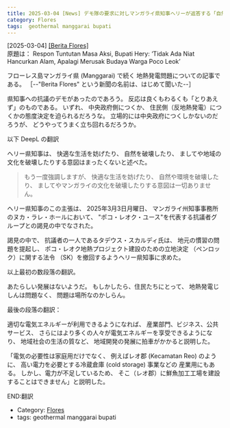 ```yaml
---
title: 2025-03-04 [News] デモ隊の要求に対しマンガライ県知事ヘリーが返答する「自然を破壊する意図はなく、ましてやポチョ・レオク住民の文化を破壊するつもりもない」と ---フローレス島の西の端、マンガライ県での地熱発電問題についての記事である；ローカルレベルの政府は今のところどっちつかず
category: Flores
tags:  geothermal manggarai bupati
---
```


[2025-03-04] [[Berita Flores]](https://beritaflores.com/2025/03/04/respon-tuntutan-masa-aksi-bupati-hery-tidak-ada-niat-hancurkan-alam-apalagi-merusak-budaya-warga-poco-leok/)  
 原題は：
Respon Tuntutan Masa Aksi, Bupati Hery: ‘Tidak Ada Niat  Hancurkan Alam, Apalagi Merusak Budaya Warga Poco Leok’

 フローレス島マンガライ県 (Manggarai) で続く
地熱発電問題についての記事である。
［--"Berita Flores" という新聞の名前は、はじめて聞いた--］

 県知事への抗議のデモがあったのであろう。
反応は良くもわるくも「とりあえず」のものである。
いずれ、
中央政府側につくか、
住民側（反地熱発電）につくかの態度決定を迫られるだろうな。
立場的には中央政府につくしかないのだろうが、
どうやってうまく立ち回れるだろうか。

 以下 DeepL の翻訳

 ヘリー県知事は、
快適な生活を妨げたり、
自然を破壊したり、
ましてや地域の文化を破壊したりする意図はまったくないと述べた。

<BLOCKQUOTE>
もう一度強調しますが、
快適な生活を妨げたり、
自然や環境を破壊したり、
ましてやマンガライの文化を破壊したりする意図は一切ありません。
</BLOCKQUOTE>

 ヘリー県知事のこの主張は、
2025年3月3日月曜日、
マンガライ州知事事務所のヌカ・ラレ・ホールにおいて、
"ポコ・レオク・ユース"を代表する抗議者グループとの謁見の中でなされた。

 謁見の中で、
抗議者の一人であるタデウス・スカルディ氏は、
地元の慣習の問題を提起し、
ポコ・レオク地熱プロジェクト建設のための立地決定
（ペンロック）に関する法令
（SK）を撤回するようヘリー県知事に求めた。

 以上最初の数段落の翻訳。

 あたらしい発展はないようだ。
もしかしたら、住民たちにとって、
地熱発電じしんは問題なく、
問題は場所なのかしらん。

<!--more-->

 最後の段落の翻訳：

 適切な電気エネルギーが利用できるようになれば、
産業部門、ビジネス、公共サービス、
さらにはより多くの人々が電気エネルギーを享受できるようになり、
地域社会の生活の質など、
地域開発の発展に拍車がかかると説明した。

 「電気の必要性は家庭用だけでなく、
例えばレオ郡 (Kecamatan Reo) のように、
高い電力を必要とする冷蔵倉庫 (cold storage) 事業などの
産業用にもある。
しかし、電力が不足しているため、
そこ（レオ郡）に鮮魚加工工場を建設することはできません」と説明した。

 END:翻訳

- Category: [Flores](https://merapano.github.io/categories.html#Flores)
- tags:  geothermal manggarai bupati

